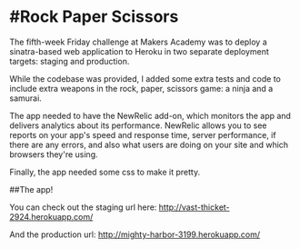 
#Rock Paper Scissors
=================

The fifth-week Friday challenge at Makers Academy was to deploy a sinatra-based web application to Heroku in two separate  deployment targets: staging and production.

While the codebase was provided, I added some extra tests and code to include extra weapons in the rock, paper, scissors game: a ninja and a samurai.

The app needed to have the NewRelic add-on, which monitors the app and delivers analytics about its performance. NewRelic allows you to see reports on your app's speed and response time, server performance, if there are any errors, and also what users are doing on your site and which browsers they're using.

Finally, the app needed some css to make it pretty.

##The app!

You can check out the staging url here: http://vast-thicket-2924.herokuapp.com/

And the production url: http://mighty-harbor-3199.herokuapp.com/




